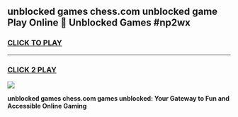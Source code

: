 
## unblocked games chess.com unblocked game Play Online 👋 Unblocked Games #np2wx
<h3>
<a href="https://premium.freeplayer.one?title=unblocked_games_chess.com&ref=21F">CLICK TO PLAY</a></h3>
<hr>

<h3>
<a href="https://premium.freeplayer.one?title=unblocked_games_chess.com&ref=21F">CLICK 2 PLAY</a>
  
</h3>

<a href="https://premium.freeplayer.one?title=unblocked_games_chess.com&ref=21F/"><img src="https://clearcache.store/games.png"></a>


**unblocked games chess.com games unblocked: Your Gateway to Fun and Accessible Online Gaming**
